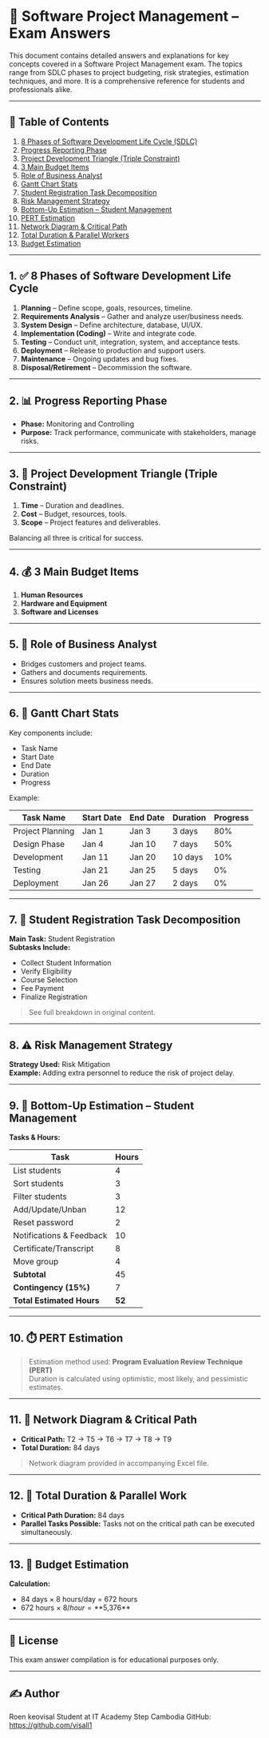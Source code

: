 # 📘 Software Project Management – Exam Answers

This document contains detailed answers and explanations for key concepts covered in a Software Project Management exam. The topics range from SDLC phases to project budgeting, risk strategies, estimation techniques, and more. It is a comprehensive reference for students and professionals alike.

---

## 📌 Table of Contents

1. [8 Phases of Software Development Life Cycle (SDLC)](#1-8-phases-of-software-development-life-cycle)
2. [Progress Reporting Phase](#2-progress-reporting-phase)
3. [Project Development Triangle (Triple Constraint)](#3-project-development-triangle-triple-constraint)
4. [3 Main Budget Items](#4-3-main-budget-items)
5. [Role of Business Analyst](#5-role-of-business-analyst)
6. [Gantt Chart Stats](#6-gantt-chart-stats)
7. [Student Registration Task Decomposition](#7-student-registration-task-decomposition)
8. [Risk Management Strategy](#8-risk-management-strategy)
9. [Bottom-Up Estimation – Student Management](#9-bottom-up-estimation--student-management)
10. [PERT Estimation](#10-pert-estimation)
11. [Network Diagram & Critical Path](#11-network-diagram--critical-path)
12. [Total Duration & Parallel Workers](#12-total-duration--parallel-workers)
13. [Budget Estimation](#13-budget-estimation)

---

## 1. ✅ 8 Phases of Software Development Life Cycle

1. **Planning** – Define scope, goals, resources, timeline.
2. **Requirements Analysis** – Gather and analyze user/business needs.
3. **System Design** – Define architecture, database, UI/UX.
4. **Implementation (Coding)** – Write and integrate code.
5. **Testing** – Conduct unit, integration, system, and acceptance tests.
6. **Deployment** – Release to production and support users.
7. **Maintenance** – Ongoing updates and bug fixes.
8. **Disposal/Retirement** – Decommission the software.

---

## 2. 📊 Progress Reporting Phase

- **Phase:** Monitoring and Controlling
- **Purpose:** Track performance, communicate with stakeholders, manage risks.

---

## 3. 🔺 Project Development Triangle (Triple Constraint)

1. **Time** – Duration and deadlines.
2. **Cost** – Budget, resources, tools.
3. **Scope** – Project features and deliverables.

Balancing all three is critical for success.

---

## 4. 💰 3 Main Budget Items

1. **Human Resources**
2. **Hardware and Equipment**
3. **Software and Licenses**

---

## 5. 🧠 Role of Business Analyst

- Bridges customers and project teams.
- Gathers and documents requirements.
- Ensures solution meets business needs.

---

## 6. 📅 Gantt Chart Stats

Key components include:
- Task Name
- Start Date
- End Date
- Duration
- Progress

Example:

| Task Name         | Start Date | End Date | Duration | Progress  |
|------------------|------------|----------|----------|-----------|
| Project Planning | Jan 1      | Jan 3    | 3 days   | 80%       |
| Design Phase     | Jan 4      | Jan 10   | 7 days   | 50%       |
| Development      | Jan 11     | Jan 20   | 10 days  | 10%       |
| Testing          | Jan 21     | Jan 25   | 5 days   | 0%        |
| Deployment       | Jan 26     | Jan 27   | 2 days   | 0%        |

---

## 7. 📝 Student Registration Task Decomposition

**Main Task:** Student Registration  
**Subtasks Include:**
- Collect Student Information
- Verify Eligibility
- Course Selection
- Fee Payment
- Finalize Registration

> See full breakdown in original content.

---

## 8. ⚠️ Risk Management Strategy

**Strategy Used:** Risk Mitigation  
**Example:** Adding extra personnel to reduce the risk of project delay.

---

## 9. 📐 Bottom-Up Estimation – Student Management

**Tasks & Hours:**

| Task                     | Hours |
|--------------------------|-------|
| List students            | 4     |
| Sort students            | 3     |
| Filter students          | 3     |
| Add/Update/Unban         | 12    |
| Reset password           | 2     |
| Notifications & Feedback | 10    |
| Certificate/Transcript   | 8     |
| Move group               | 4     |
| **Subtotal**             | 45    |
| **Contingency (15%)**    | 7     |
| **Total Estimated Hours**| **52**|

---

## 10. ⏱️ PERT Estimation

> Estimation method used: **Program Evaluation Review Technique (PERT)**  
Duration is calculated using optimistic, most likely, and pessimistic estimates.

---

## 11. 🔗 Network Diagram & Critical Path

- **Critical Path:** T2 → T5 → T6 → T7 → T8 → T9  
- **Total Duration:** 84 days

> Network diagram provided in accompanying Excel file.

---

## 12. 🔄 Total Duration & Parallel Work

- **Critical Path Duration:** 84 days  
- **Parallel Tasks Possible:** Tasks not on the critical path can be executed simultaneously.

---

## 13. 💸 Budget Estimation

**Calculation:**
- 84 days × 8 hours/day = 672 hours
- 672 hours × $8/hour = **$5,376**

---

## 📎 License

This exam answer compilation is for educational purposes only.

---

## ✍️ Author

Roen keovisal
Student at IT Academy Step Cambodia
GitHub: https://github.com/visall1
